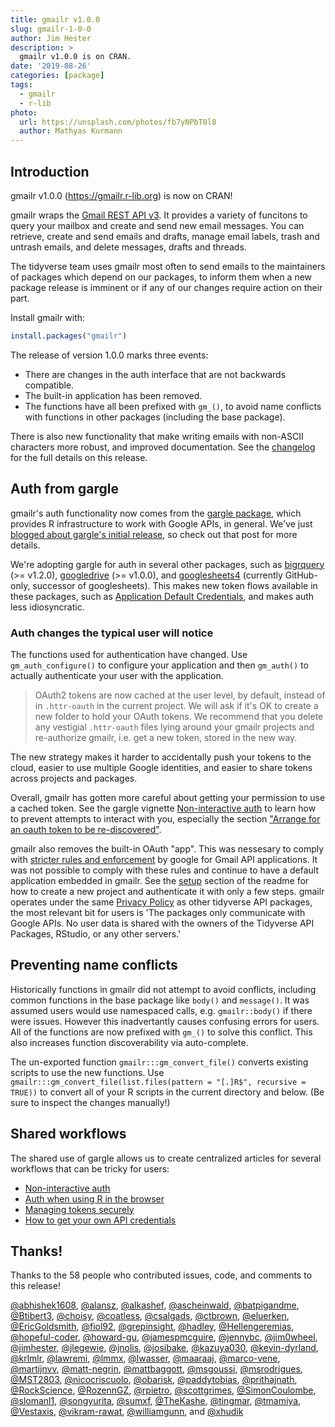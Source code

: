 ```yaml
---
title: gmailr v1.0.0
slug: gmailr-1-0-0
author: Jim Hester
description: >
  gmailr v1.0.0 is on CRAN.
date: '2019-08-26'
categories: [package]
tags:
  - gmailr
  - r-lib
photo:
  url: https://unsplash.com/photos/fb7yNPbT0l8
  author: Mathyas Kurmann
---
```




## Introduction

gmailr v1.0.0 (<https://gmailr.r-lib.org>) is now on CRAN!

gmailr wraps the [Gmail REST API v3](https://developers.google.com/gmail/). It provides a variety of funcitons to query your mailbox and create and send new email messages. You can retrieve, create and send emails and drafts, manage email labels, trash and untrash emails, and delete messages, drafts and threads. 

The tidyverse team uses gmailr most often to send emails to the maintainers of packages which depend on our packages, to inform them when a new package release is imminent or if any of our changes require action on their part.

Install gmailr with:


```r
install.packages("gmailr")
```

The release of version 1.0.0 marks three events:

  * There are changes in the auth interface that are not backwards compatible.
  * The built-in application has been removed.
  * The functions have all been prefixed with `gm_()`, to avoid name conflicts with functions in other packages (including the base package).
  
There is also new functionality that make writing emails with non-ASCII characters more robust, and improved documentation. See the [changelog](http://gmailr.r-lib.org/news/index.html#gmailr-1-0-0) for the full details on this release.

## Auth from gargle

gmailr's auth functionality now comes from the [gargle package](https://gargle.r-lib.org), which provides R infrastructure to work with Google APIs, in general. We've just [blogged about gargle's initial release](https://www.tidyverse.org/articles/2019/08/gargle-hello-world/), so check out that post for more details.

We're adopting gargle for auth in several other packages, such as [bigrquery](https://bigrquery.r-dbi.org) (>= v1.2.0), [googledrive](https://googledrive.r-lib.org)  (>= v1.0.0), and [googlesheets4](https://googlesheets4.tidyverse.org) (currently GitHub-only, successor of googlesheets). This makes new token flows available in these packages, such as [Application Default Credentials](https://www.jhanley.com/google-cloud-application-default-credentials/), and makes auth less idiosyncratic.

### Auth changes the typical user will notice

The functions used for authentication have changed. Use `gm_auth_configure()` to configure your application and then `gm_auth()` to actually authenticate your user with the application.

> OAuth2 tokens are now cached at the user level, by default, instead of in `.httr-oauth` in the current project. We will ask if it's OK to create a new folder to hold your OAuth tokens. We recommend that you delete any vestigial `.httr-oauth` files lying around your gmailr projects and re-authorize gmailr, i.e. get a new token, stored in the new way.

The new strategy makes it harder to accidentally push your tokens to the cloud, easier to use multiple Google identities, and easier to share tokens across projects and packages.

Overall, gmailr has gotten more careful about getting your permission to use a cached token. See the gargle vignette [Non-interactive auth](https://gargle.r-lib.org/articles/non-interactive-auth.html) to learn how to prevent attempts to interact with you, especially the section ["Arrange for an oauth token to be re-discovered"](https://gargle.r-lib.org/articles/non-interactive-auth.html#arrange-for-an-oauth-token-to-be-re-discovered).

gmailr also removes the built-in OAuth "app". This was nessesary to comply with [stricter rules and enforcement](https://developers.google.com/terms/api-services-user-data-policy#additional-requirements-for-specific-api-scopes) by google for Gmail API applications. It was not possible to comply with these rules and continue to have a default application embedded in gmailr. See the [setup](http://gmailr.r-lib.org/#setup) section of the readme for how to create a new project and authenticate it with only a few steps. gmailr operates under the same [Privacy Policy](https://www.tidyverse.org/google_privacy_policy/) as other tidyverse API packages, the most relevant bit for users is 'The packages only communicate with Google APIs. No user data is shared with the owners of the Tidyverse API Packages, RStudio, or any other servers.'

## Preventing name conflicts

Historically functions in gmailr did not attempt to avoid conflicts, including common functions in the base package like `body()` and `message()`. It was assumed users would use namespaced calls, e.g. `gmailr::body()` if there were issues. However this inadvertantly causes confusing errors for users. All of the functions are now prefixed with `gm_()` to solve this conflict. This also increases function discoverability via auto-complete.

The un-exported function `gmailr:::gm_convert_file()` converts existing scripts to use the new functions. Use `gmailr:::gm_convert_file(list.files(pattern = "[.]R$", recursive = TRUE))` to convert all of your R scripts in the current directory and below. (Be sure to inspect the changes manually!)

## Shared workflows 

The shared use of gargle allows us to create centralized articles for several workflows that can be tricky for users:

  * [Non-interactive auth](https://gargle.r-lib.org/articles/non-interactive-auth.html)
  * [Auth when using R in the browser](https://gargle.r-lib.org/articles/auth-from-web.html)
  * [Managing tokens securely](https://gargle.r-lib.org/articles/articles/managing-tokens-securely.html)
  * [How to get your own API credentials](https://gargle.r-lib.org/articles/get-api-credentials.html)

## Thanks!

Thanks to the 58 people who contributed issues, code, and comments to this release!

 [&#x0040;abhishek1608](https://github.com/abhishek1608), [&#x0040;alansz](https://github.com/alansz), [&#x0040;alkashef](https://github.com/alkashef), [&#x0040;ascheinwald](https://github.com/ascheinwald), [&#x0040;batpigandme](https://github.com/batpigandme), [&#x0040;Btibert3](https://github.com/Btibert3), [&#x0040;choisy](https://github.com/choisy), [&#x0040;coatless](https://github.com/coatless), [&#x0040;csalgads](https://github.com/csalgads), [&#x0040;ctbrown](https://github.com/ctbrown), [&#x0040;eluerken](https://github.com/eluerken), [&#x0040;EricGoldsmith](https://github.com/EricGoldsmith), [&#x0040;fiol92](https://github.com/fiol92), [&#x0040;grepinsight](https://github.com/grepinsight), [&#x0040;hadley](https://github.com/hadley), [&#x0040;Hellengeremias](https://github.com/Hellengeremias), [&#x0040;hopeful-coder](https://github.com/hopeful-coder), [&#x0040;howard-gu](https://github.com/howard-gu), [&#x0040;jamespmcguire](https://github.com/jamespmcguire), [&#x0040;jennybc](https://github.com/jennybc), [&#x0040;jim0wheel](https://github.com/jim0wheel), [&#x0040;jimhester](https://github.com/jimhester), [&#x0040;jlegewie](https://github.com/jlegewie), [&#x0040;jnolis](https://github.com/jnolis), [&#x0040;josibake](https://github.com/josibake), [&#x0040;kazuya030](https://github.com/kazuya030), [&#x0040;kevin-dyrland](https://github.com/kevin-dyrland), [&#x0040;krlmlr](https://github.com/krlmlr), [&#x0040;lawremi](https://github.com/lawremi), [&#x0040;lmmx](https://github.com/lmmx), [&#x0040;lwasser](https://github.com/lwasser), [&#x0040;maaraaj](https://github.com/maaraaj), [&#x0040;marco-vene](https://github.com/marco-vene), [&#x0040;martijnvv](https://github.com/martijnvv), [&#x0040;matt-negrin](https://github.com/matt-negrin), [&#x0040;mattbaggott](https://github.com/mattbaggott), [&#x0040;msgoussi](https://github.com/msgoussi), [&#x0040;msrodrigues](https://github.com/msrodrigues), [&#x0040;MST2803](https://github.com/MST2803), [&#x0040;nicocriscuolo](https://github.com/nicocriscuolo), [&#x0040;obarisk](https://github.com/obarisk), [&#x0040;paddytobias](https://github.com/paddytobias), [&#x0040;prithajnath](https://github.com/prithajnath), [&#x0040;RockScience](https://github.com/RockScience), [&#x0040;RozennGZ](https://github.com/RozennGZ), [&#x0040;rpietro](https://github.com/rpietro), [&#x0040;scottgrimes](https://github.com/scottgrimes), [&#x0040;SimonCoulombe](https://github.com/SimonCoulombe), [&#x0040;slomanl1](https://github.com/slomanl1), [&#x0040;songyurita](https://github.com/songyurita), [&#x0040;sumxf](https://github.com/sumxf), [&#x0040;TheKashe](https://github.com/TheKashe), [&#x0040;tingmar](https://github.com/tingmar), [&#x0040;tmamiya](https://github.com/tmamiya), [&#x0040;Vestaxis](https://github.com/Vestaxis), [&#x0040;vikram-rawat](https://github.com/vikram-rawat), [&#x0040;williamgunn](https://github.com/williamgunn), and [&#x0040;xhudik](https://github.com/xhudik)
